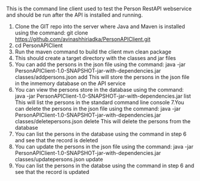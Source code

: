 This is the command line client used to test the Person RestAPI webservice and should be
run after the API is installed and running. 
1. Clone the GIT repo into the server where Java and Maven is installed using the command:
git clone https://github.com/avinashhiriadka/PersonAPIClient.git
2. cd PersonAPIClient
3. Run the maven command to build the client
mvn clean package
4. This should create a target directory with the classes and jar files
5. You can add the persons in the json file using the command:
java -jar PersonAPIClient-1.0-SNAPSHOT-jar-with-dependencies.jar classes/addpersons.json add
This will store the persons in the json file in the inmemory database on the API service
6. You can view the persons store in the database using the command:
java -jar PersonAPIClient-1.0-SNAPSHOT-jar-with-dependencies.jar list
This will list the persons in the standard command line console
7.You can delete the persons in the json file using the command:
java -jar PersonAPIClient-1.0-SNAPSHOT-jar-with-dependencies.jar classes/deletepersons.json delete
This will delete the persons from the database
8. You can list the persons in the database using the command in step 6 and see that the record is deleted
9. You can update the persons in the json file using the command:
java -jar PersonAPIClient-1.0-SNAPSHOT-jar-with-dependencies.jar classes/updatepersons.json update
10. You can list the persons in the databse using the command in step 6 and see that the record is updated


